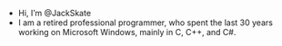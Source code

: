 - Hi, I’m @JackSkate
- I am a retired professional programmer, who spent the last 30 years working on Microsoft Windows, mainly in C, C++, and C#.

<!---
JackSkate/JackSkate is a ✨ special ✨ repository because its `README.md` (this file) appears on your GitHub profile.
You can click the Preview link to take a look at your changes.
--->

